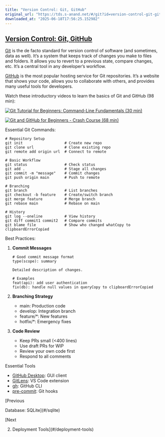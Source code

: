 ```yaml
---
title: "Version Control: Git, GitHub"
original_url: "https://tds.s-anand.net/#/git?id=version-control-git-github"
downloaded_at: "2025-06-18T17:56:25.152982"
---
```


[Version Control: Git, GitHub](#/git?id=version-control-git-github)
-------------------------------------------------------------------

[Git](https://git-scm.com/) is the de facto standard for version control of software (and sometimes, data as well). It’s a system that keeps track of changes you make to files and folders. It allows you to revert to a previous state, compare changes, etc. It’s a central tool in any developer’s workflow.

[GitHub](https://github.com/) is the most popular hosting service for Git repositories. It’s a website that shows your code, allows you to collaborate with others, and provides many useful tools for developers.

Watch these introductory videos to learn the basics of Git and GitHub (98 min):

[![Git Tutorial for Beginners: Command-Line Fundamentals (30 min)](https://i.ytimg.com/vi_webp/HVsySz-h9r4/sddefault.webp)](https://youtu.be/HVsySz-h9r4)

[![Git and GitHub for Beginners - Crash Course (68 min)](https://i.ytimg.com/vi_webp/RGOj5yH7evk/sddefault.webp)](https://youtu.be/RGOj5yH7evk)

Essential Git Commands:

```
# Repository Setup
git init                   # Create new repo
git clone url              # Clone existing repo
git remote add origin url  # Connect to remote

# Basic Workflow
git status                 # Check status
git add .                  # Stage all changes
git commit -m "message"    # Commit changes
git push origin main       # Push to remote

# Branching
git branch                 # List branches
git checkout -b feature    # Create/switch branch
git merge feature          # Merge branch
git rebase main            # Rebase on main

# History
git log --oneline          # View history
git diff commit1 commit2   # Compare commits
git blame file             # Show who changed whatCopy to clipboardErrorCopied
```

Best Practices:

1. **Commit Messages**

   ```
   # Good commit message format
   type(scope): summary

   Detailed description of changes.

   # Examples
   feat(api): add user authentication
   fix(db): handle null values in queryCopy to clipboardErrorCopied
   ```
2. **Branching Strategy**

   * main: Production code
   * develop: Integration branch
   * feature/\*: New features
   * hotfix/\*: Emergency fixes
3. **Code Review**

   * Keep PRs small (<400 lines)
   * Use draft PRs for WIP
   * Review your own code first
   * Respond to all comments

Essential Tools

* [GitHub Desktop](https://desktop.github.com/): GUI client
* [GitLens](https://gitlens.amod.io/): VS Code extension
* [gh](https://cli.github.com/): GitHub CLI
* [pre-commit](https://pre-commit.com/): Git hooks

[Previous

Database: SQLite](#/sqlite)

[Next

2. Deployment Tools](#/deployment-tools)